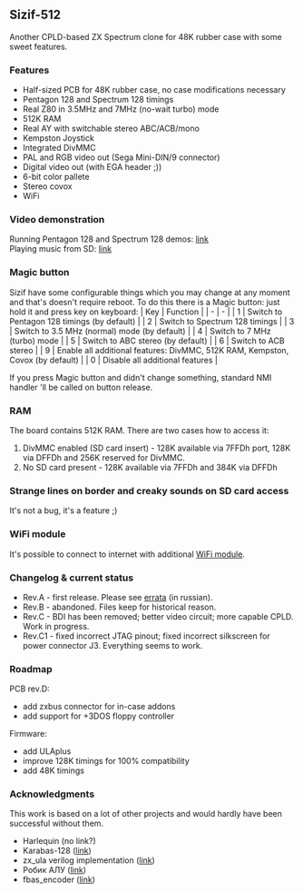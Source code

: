 ﻿## Sizif-512
Another CPLD-based ZX Spectrum clone for 48K rubber case with some sweet features.

### Features
* Half-sized PCB for 48K rubber case, no case modifications necessary
* Pentagon 128 and Spectrum 128 timings
* Real Z80 in 3.5MHz and 7MHz (no-wait turbo) mode
* 512K RAM
* Real AY with switchable stereo ABC/ACB/mono
* Kempston Joystick
* Integrated DivMMC
* PAL and RGB video out (Sega Mini-DIN/9 connector)
* Digital video out (with EGA header ;))
* 6-bit color pallete
* Stereo covox
* WiFi

### Video demonstration
Running Pentagon 128 and Spectrum 128 demos: [link](https://www.youtube.com/watch?v=_RoLKcfJSTY)  
Playing music from SD: [link](https://www.youtube.com/watch?v=TmikKD3yqOU)

### Magic button
Sizif have some configurable things which you may change at any moment and that's doesn't require reboot.
To do this there is a Magic button: just hold it and press key on keyboard:
| Key | Function |
| - | - |
| 1 | Switch to Pentagon 128 timings (by default) |
| 2 | Switch to Spectrum 128 timings |
| 3 | Switch to 3.5 MHz (normal) mode (by default) |
| 4 | Switch to 7 MHz (turbo) mode |
| 5 | Switch to ABC stereo (by default) |
| 6 | Switch to ACB stereo |
| 9 | Enable all additional features: DivMMC, 512K RAM, Kempston, Covox (by default) |
| 0 | Disable all additional features |

If you press Magic button and didn't change something, standard NMI handler 'll be called on button release.

### RAM
The board contains 512K RAM. There are two cases how to access it:
1. DivMMC enabled (SD card insert) - 128K available via 7FFDh port, 128K via DFFDh and 256K reserved for DivMMC.
2. No SD card present - 128K available via 7FFDh and 384K via DFFDh

### Strange lines on border and creaky sounds on SD card access
It's not a bug, it's a feature ;)

### WiFi module
It's possible to connect to internet with additional [WiFi module](https://github.com/UzixLS/zx-sizif-512-wifi).

### Changelog & current status
* Rev.A - first release. Please see [errata](pcb/rev.A/ERRATA.ru.txt) (in russian).
* Rev.B - abandoned. Files keep for historical reason.
* Rev.C - BDI has been removed; better video circuit; more capable CPLD. Work in progress.
* Rev.C1 - fixed incorrect JTAG pinout; fixed incorrect silkscreen for power connector J3. Everything seems to work.

### Roadmap
PCB rev.D:
* add zxbus connector for in-case addons
* add support for +3DOS floppy controller

Firmware:
* add ULAplus
* improve 128K timings for 100% compatibility
* add 48K timings

### Acknowledgments
This work is based on a lot of other projects and would hardly have been successful without them.
* Harlequin (no link?)
* Karabas-128 ([link](https://github.com/andykarpov/karabas-128))
* zx_ula verilog implementation ([link](https://opencores.org/projects/zx_ula))
* Робик АЛУ ([link](https://zx-pk.ru/threads/19862-robik-alu-modul-rasshireniya.html))
* fbas_encoder ([link](https://opencores.org/projects/fbas_encoder))
